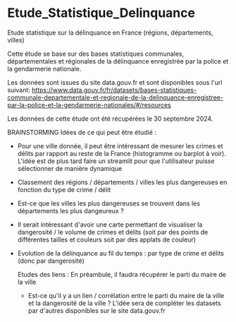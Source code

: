 # Etude_Statistique_Delinquance
Etude statistique sur la délinquance en France (régions, départements, villes)

Cette étude se base sur des bases statistiques communales, départementales et régionales de la délinquance enregistrée par la police et la gendarmerie nationale. 

Les données sont issues du site data.gouv.fr et sont disponibles sous l'url suivant: https://www.data.gouv.fr/fr/datasets/bases-statistiques-communale-departementale-et-regionale-de-la-delinquance-enregistree-par-la-police-et-la-gendarmerie-nationales/#/resources

Les données de cette étude ont été récupérées le 30 septembre 2024. 

BRAINSTORMING
Idées de ce qui peut être étudié : 
- Pour une ville donnée, il peut être intéressant de mesurer les crimes et délits par rapport au reste de la France (histogramme ou barplot à voir). L'idée est de plus tard faire un streamlit pour que l'utilisateur puisse sélectionner de manière dynamique
- Classement des régions / départements / villes les plus dangereuses en fonction du type de crime / délit 
- Est-ce que les villes les plus dangereuses se trouvent dans les départements les plus dangeureux ?
- Il serait intéressant d'avoir une carte permettant de visualiser la dangerosité / le volume de crimes et délits (soit par des points de différentes tailles et couleurs soit par des applats de couleur)
- Evolution de la délinquance au fil du temps : par type de crime et délits (donc par dangerosité)

  Etudes des liens :
  En préambule, il faudra récupérer le parti du maire de la ville
  - Est-ce qu'il y a un lien / corrélation entre le parti du maire de la ville et la dangerosité de la ville ?
  L'idée sera de compléter les datasets par d'autres disponibles sur le site data.gouv.fr
